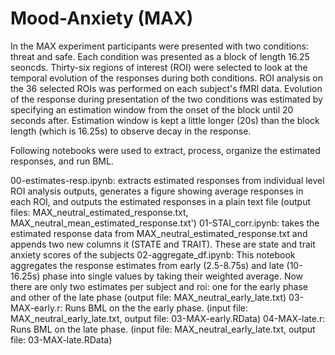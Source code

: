 # Mood-Anxiety (MAX)

In the MAX experiment participants were presented with two conditions: threat and safe. Each condition was presented as a block of length 16.25 seoncds. Thirty-six regions of interest (ROI) were selected to look at the temporal evolution of the responses during both conditions. ROI analysis on the 36 selected ROIs was performed on each subject's fMRI data. Evolution of the response during presentation of the two conditions was estimated by specifying an estimation window from the onset of the block until 20 seconds after. Estimation window is kept a little longer (20s) than the block length (which is 16.25s) to observe decay in the response.

Following notebooks were used to extract, process, organize the estimated responses, and run BML.

00-estimates-resp.ipynb: extracts estimated responses from individual level ROI analysis outputs,
                         generates a figure showing average responses in each ROI, 
                         and outputs the estimated responses in a plain text file 
                         (output files: MAX_neutral_estimated_response.txt,
                                       MAX_neutral_mean_estimated_response.txt')
01-STAI_corr.ipynb: takes the estimated response data from MAX_neutral_estimated_response.txt
                    and appends two new columns it (STATE and TRAIT). These are state and trait anxiety scores of the subjects
02-aggregate_df.ipynb: This notebook aggregates the response estimates from early (2.5-8.75s) and late (10-16.25s) phase into
                        single values by taking their weighted average. 
                        Now there are only two estimates per subject and roi: one for the early phase and other of the late phase 
                        (output file: MAX_neutral_early_late.txt)
03-MAX-early.r: Runs BML on the the early phase.
                (input file: MAX_neutral_early_late.txt,
                 output file: 03-MAX-early.RData)
04-MAX-late.r: Runs BML on the late phase.
                (input file: MAX_neutral_early_late.txt,
                 output file: 03-MAX-late.RData)